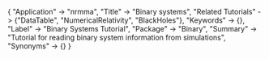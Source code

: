 {
 "Application" -> "nrmma",
 "Title" -> "Binary systems",
 "Related Tutorials" -> {"DataTable", "NumericalRelativity", "BlackHoles"},
 "Keywords" -> {},
 "Label" -> "Binary Systems Tutorial",
 "Package" -> "Binary",
 "Summary" -> "Tutorial for reading binary system information from simulations",
 "Synonyms" -> {}
 }
